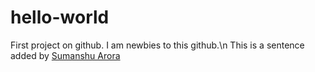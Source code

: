 # hello-world
First project on github.
I am newbies to this github.\n
This is a sentence added by [Sumanshu Arora](https://github.com/sumanshuarora)









